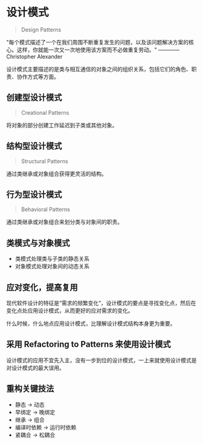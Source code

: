 # 设计模式

> Design Patterns

"每个模式描述了一个在我们周围不断重复发生的问题，以及该问题解决方案的核心。这样，你就能一次又一次地使用该方案而不必做重复劳动。" ————Christopher Alexander

设计模式主要描述的是类与相互通信的对象之间的组织关系，包括它们的角色、职责、协作方式等方面。

## 创建型设计模式

> Creational Patterns

将对象的部分创建工作延迟到子类或其他对象。

## 结构型设计模式

> Structural Patterns

通过类继承或对象组合获得更灵活的结构。

## 行为型设计模式

> Behavioral Patterns

通过类继承或对象组合来划分类与对象间的职责。

## 类模式与对象模式

- 类模式处理类与子类的静态关系
- 对象模式处理对象间的动态关系

## 应对变化，提高复用

现代软件设计的特征是“需求的频繁变化”，设计模式的要点是寻找变化点，然后在变化点处应用设计模式，从而更好的应对需求的变化。

什么时候，什么地点应用设计模式，比理解设计模式结构本身更为重要。

## 采用 Refactoring to Patterns 来使用设计模式

设计模式的应用不宜先入主，没有一步到位的设计模式，一上来就使用设计模式是对设计模式的最大误用。

## 重构关键技法

- 静态 -> 动态
- 早绑定 -> 晚绑定
- 继承 -> 组合
- 编译时依赖 -> 运行时依赖
- 紧耦合 -> 松耦合

